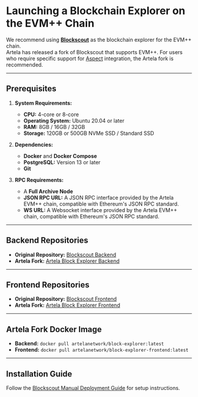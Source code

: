 # Launching a Blockchain Explorer on the EVM++ Chain

We recommend using [**Blockscout**](https://www.blockscout.com/) as the blockchain explorer for the EVM++ chain.  
Artela has released a fork of Blockscout that supports EVM++. For users who require specific support for [Aspect](https://docs.artela.network/develop/core-concepts/aspect) integration, the Artela fork is recommended.

---

## Prerequisites

1. **System Requirements:**
   - **CPU:** 4-core or 8-core
   - **Operating System:** Ubuntu 20.04 or later
   - **RAM:** 8GB / 16GB / 32GB
   - **Storage:** 120GB or 500GB NVMe SSD / Standard SSD

2. **Dependencies:**
   - **Docker** and **Docker Compose**
   - **PostgreSQL:** Version 13 or later
   - **Git**

3. **RPC Requirements:**
   - A **Full Archive Node**
   - **JSON RPC URL:** A JSON RPC interface provided by the Artela EVM++ chain, compatible with Ethereum's JSON RPC standard.
   - **WS URL:** A Websocket interface provided by the Artela EVM++ chain, compatible with Ethereum's JSON RPC standard.

---

## **Backend Repositories**

- **Original Repository:** [Blockscout Backend](https://github.com/blockscout/blockscout)  
- **Artela Fork:** [Artela Block Explorer Backend](https://github.com/artela-network/block-explorer)

---

## **Frontend Repositories**

- **Original Repository:** [Blockscout Frontend](https://github.com/blockscout/frontend)  
- **Artela Fork:** [Artela Block Explorer Frontend](https://github.com/artela-network/block-explorer-frontend)

---

## **Artela Fork Docker Image**

- **Backend:** `docker pull artelanetwork/block-explorer:latest`
- **Frontend:** `docker pull artelanetwork/block-explorer-frontend:latest`

---

## **Installation Guide**

Follow the [Blockscout Manual Deployment Guide](https://docs.blockscout.com/setup/deployment/manual-deployment-guide) for setup instructions.
